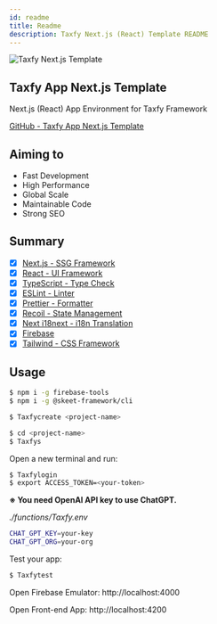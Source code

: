 ```yaml
---
id: readme
title: Readme
description: Taxfy Next.js (React) Template README
---
```


![Taxfy Next.js Template](https://storage.googleapis.com/taxfy-assets/imgs/samples/WebAppBoilerplate.png)

## Taxfy App Next.js Template

Next.js (React) App Environment for Taxfy Framework

[GitHub - Taxfy App Next.js Template](https://github.com/henryhawke/taxfynext)

## Aiming to

- Fast Development
- High Performance
- Global Scale
- Maintainable Code
- Strong SEO

## Summary

- [x] [Next.js - SSG Framework](https://nextjs.org/)
- [x] [React - UI Framework](https://reactjs.org/)
- [x] [TypeScript - Type Check](https://www.typescriptlang.org/)
- [x] [ESLint - Linter](https://eslint.org/)
- [x] [Prettier - Formatter](https://prettier.io/)
- [x] [Recoil - State Management](https://recoiljs.org/)
- [x] [Next i18next - i18n Translation](https://github.com/isaachinman/next-i18next)
- [x] [Firebase](https://firebase.google.com/)
- [x] [Tailwind - CSS Framework](https://tailwindcss.com/)

## Usage

```bash
$ npm i -g firebase-tools
$ npm i -g @skeet-framework/cli
```

```bash
$ Taxfycreate <project-name>
```

```bash
$ cd <project-name>
$ Taxfys
```

Open a new terminal and run:

```bash
$ Taxfylogin
$ export ACCESS_TOKEN=<your-token>
```

**※ You need OpenAI API key to use ChatGPT.**

_./functions/Taxfy.env_

```bash
CHAT_GPT_KEY=your-key
CHAT_GPT_ORG=your-org
```

Test your app:

```bash
$ Taxfytest
```

Open Firebase Emulator: http://localhost:4000

Open Front-end App: http://localhost:4200

